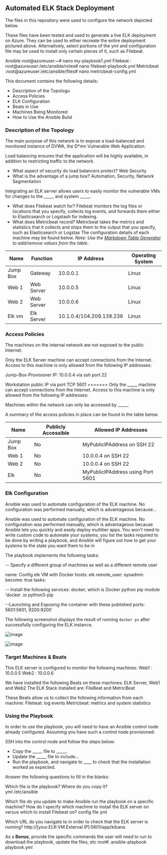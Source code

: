 ## Automated ELK Stack Deployment

The files in this repository were used to configure the network depicted below.

These files have been tested and used to generate a live ELK deployment on Azure. They can be used to either recreate the entire deployment pictured above. Alternatively, select portions of the yml and configuration file may be used to install only certain pieces of it, such as Filebeat.

 Ansible root@azureuser:~# nano my-playbook1.yml
 Filebeat : root@azureuser:/etc/ansible/roles# nano filebeat-playbook.yml
 Metricbeat :root@azureuser:/etc/ansible/files# nano metricbeat-config.yml

This document contains the following details:
- Description of the Topologu
- Access Policies
- ELK Configuration
 - Beats in Use
 - Machines Being Monitored
- How to Use the Ansible Build


### Description of the Topology

The main purpose of this network is to expose a load-balanced and monitored instance of DVWA, the D*mn Vulnerable Web Application.

Load balancing ensures that the application will be highly available, in addition to restricting traffic to the network.
-  What aspect of security do load balancers protect? Web Security
-   What is the advantage of a jump box? Automation, Security, Network Segmentation

Integrating an ELK server allows users to easily monitor the vulnerable VMs for changes to the _____ and system _____.
- What does Filebeat watch for? Filebeat monitors the log files or locations that you specify, collects log events, and forwards them either to Elasticsearch or Logstash for indexing.
- What does Metricbeat record? Metricbeat takes the metrics and statistics that it collects and ships them to the output that you specify, such as Elasticsearch or Logstas
The configuration details of each machine may be found below.
_Note: Use the [Markdown Table Generator](http://www.tablesgenerator.com/markdown_tables) to add/remove values from the table_.

| Name     | Function | IP Address              | Operating System |
|----------|----------|-------------------------|------------------|
| Jump Box | Gateway  | 10.0.0.1                | Linux            |
| Web 1    |Web Server| 10.0.0.5                | Linux            |
| Web 2    |Web Server| 10.0.0.6                | Linux            |
| Elk vm   |Elk Server| 10.1.0.4/104.209.138.236| Linux            |

### Access Policies

The machines on the internal network are not exposed to the public Internet. 

Only the ELK Server machine can accept connections from the Internet. Access to this machine is only allowed from the following IP addresses:

Jump-Box-Provisioner IP: 10.0.0.4 via ssh port 22

Workstation public IP via port TCP 5601 ======= Only the _____ machine can accept connections from the Internet. Access to this machine is only allowed from the following IP addresses:

Machines within the network can only be accessed by _____.

A summary of the access policies in place can be found in the table below.

| Name     | Publicly Accessible | Allowed IP Addresses             |
|----------|---------------------|----------------------------------|
| Jump Box | No                  | MyPublicIPAddress on SSH 22      |
|  Web 1   | No                  |  10.0.0.4 on SSH 22              |
|  Web 2   | No                  |  10.0.0.4 on SSH 22              |
| Elk      | No                  |MyPublicIPAddress using Port 5601 |

### Elk Configuration

Ansible was used to automate configuration of the ELK machine. No configuration was performed manually, which is advantageous because...

Ansible was used to automate configuration of the ELK machine. No configuration was performed manually, which is advantageous because Ansible lets you quickly and easily deploy multitier apps. You won't need to write custom code to automate your systems; you list the tasks required to be done by writing a playbook, and Ansible will figure out how to get your systems to the state you want them to be in

The playbook implements the following tasks:

 -- Specify a different group of machines as well as a different remote user

  name: Config elk VM with Docker
  hosts: elk
  remote_user: sysadmin
  become: true
  tasks:
  
 -- Install the following services:
  docker, which is Docker python pip module
 'docker .io
  python3-pip
  
 --Launching and Exposing the container with these published ports:
  5601:5601, 9200:9200`
  
The following screenshot displays the result of running `docker ps` after successfully configuring the ELK instance.

![image](https://user-images.githubusercontent.com/81271596/112738307-aafeeb00-8f2f-11eb-8fcc-31544de3d350.png)

![image](https://user-images.githubusercontent.com/81271596/112738323-e00b3d80-8f2f-11eb-94e8-a7e846422301.png)

### Target Machines & Beats
This ELK server is configured to monitor the following machines:
 Web1 : 10.0.0.5 
 Web2 : 10.0.0.6

We have installed the following Beats on these machines:
ELK Server, Web1 and Web2
The ELK Stack Installed are: FileBeat and MetricBeat

These Beats allow us to collect the following information from each machine:
Filebeat: log events
Metricbeat: metrics and system statistics

### Using the Playbook
In order to use the playbook, you will need to have an Ansible control node already configured. Assuming you have such a control node provisioned: 

SSH into the control node and follow the steps below:
- Copy the _____ file to _____.
- Update the _____ file to include...
- Run the playbook, and navigate to ____ to check that the installation worked as expected.

 Answer the following questions to fill in the blanks:
 
 Which file is the playbook? Where do you copy it?  
 yml /etc/ansible
  
 Which file do you update to make Ansible run the playbook on a specific machine? 
 How do I specify which machine to install the ELK server on versus which to install Filebeat on? 
 config file yml
 
 Which URL do you navigate to in order to check that the ELK server is running?
 http://[your.ELK-VM.External.IP]:5601/app/kibana

As a **Bonus**, provide the specific commands the user will need to run to download the playbook, update the files, etc
root#: ansible-playbook playbook.yml

